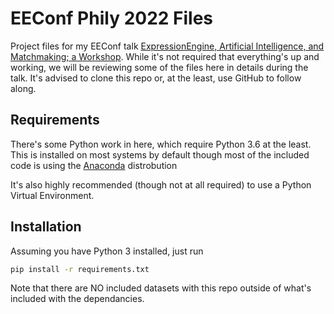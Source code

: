 # EEConf Phily 2022 Files
Project files for my EEConf talk [ExpressionEngine, Artificial Intelligence, and Matchmaking; a Workshop](https://www.eeconf.com/events/eeconf-2022-fall-summit). While it's not required that everything's up and working, we will be reviewing some of the files here in details during the talk. It's advised to clone this repo or, at the least, use GitHub to follow along. 

## Requirements

There's some Python work in here, which require Python 3.6 at the least. This is installed on most systems by default though most of the included code is using the [Anaconda](https://www.anaconda.com/products/distribution) distrobution

It's also highly recommended (though not at all required) to use a Python Virtual Environment. 

## Installation

Assuming you have Python 3 installed, just run
```cmd
pip install -r requirements.txt
```

Note that there are NO included datasets with this repo outside of what's included with the dependancies.
